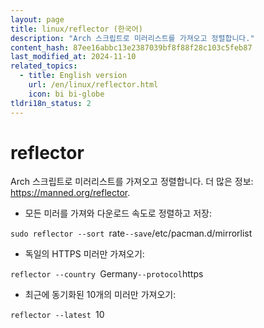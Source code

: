 ```yaml
---
layout: page
title: linux/reflector (한국어)
description: "Arch 스크립트로 미러리스트를 가져오고 정렬합니다."
content_hash: 87ee16abbc13e2387039bf8f88f28c103c5feb87
last_modified_at: 2024-11-10
related_topics:
  - title: English version
    url: /en/linux/reflector.html
    icon: bi bi-globe
tldri18n_status: 2
---
```

# reflector

Arch 스크립트로 미러리스트를 가져오고 정렬합니다.
더 많은 정보: <https://manned.org/reflector>.

- 모든 미러를 가져와 다운로드 속도로 정렬하고 저장:

`sudo reflector --sort `<span class="tldr-var badge badge-pill bg-dark-lm bg-white-dm text-white-lm text-dark-dm font-weight-bold">rate</span>` --save `<span class="tldr-var badge badge-pill bg-dark-lm bg-white-dm text-white-lm text-dark-dm font-weight-bold">/etc/pacman.d/mirrorlist</span>

- 독일의 HTTPS 미러만 가져오기:

`reflector --country `<span class="tldr-var badge badge-pill bg-dark-lm bg-white-dm text-white-lm text-dark-dm font-weight-bold">Germany</span>` --protocol `<span class="tldr-var badge badge-pill bg-dark-lm bg-white-dm text-white-lm text-dark-dm font-weight-bold">https</span>

- 최근에 동기화된 10개의 미러만 가져오기:

`reflector --latest `<span class="tldr-var badge badge-pill bg-dark-lm bg-white-dm text-white-lm text-dark-dm font-weight-bold">10</span>
